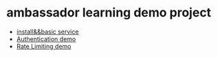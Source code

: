 # ambassador learning demo project

* [install&&basic service](./one/README.md)
* [Authentication demo ](./two/README.md)
* [Rate Limiting demo ](./three/README.md)